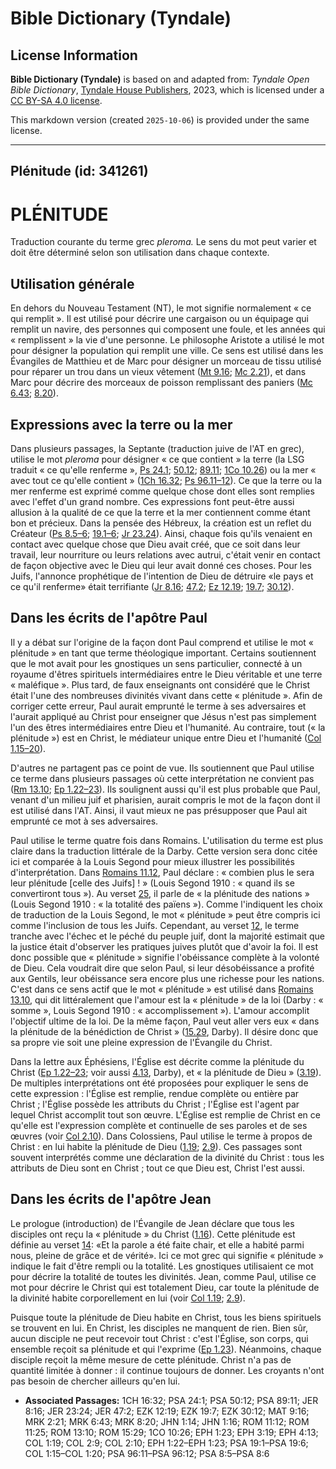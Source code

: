 # Bible Dictionary (Tyndale)

## License Information

**Bible Dictionary (Tyndale)** is based on and adapted from: _Tyndale Open Bible Dictionary_, [Tyndale House Publishers](https://tyndaleopenresources.com/), 2023, which is licensed under a [CC BY-SA 4.0 license](https://creativecommons.org/licenses/by-sa/4.0/legalcode.en).

This markdown version (created `2025-10-06`) is provided under the same license.



--------------------------------

## Plénitude (id: 341261)

PLÉNITUDE
=========

Traduction courante du terme grec *pleroma.* Le sens du mot peut varier et doit être déterminé selon son utilisation dans chaque contexte.

Utilisation générale
--------------------

En dehors du Nouveau Testament (NT), le mot signifie normalement « ce qui remplit ». Il est utilisé pour décrire une cargaison ou un équipage qui remplit un navire, des personnes qui composent une foule, et les années qui « remplissent » la vie d'une personne. Le philosophe Aristote a utilisé le mot pour désigner la population qui remplit une ville. Ce sens est utilisé dans les Évangiles de Matthieu et de Marc pour désigner un morceau de tissu utilisé pour réparer un trou dans un vieux vêtement ([Mt 9\.16](https://ref.ly/Matt9:16); [Mc 2\.21](https://ref.ly/Mark2:21)), et dans Marc pour décrire des morceaux de poisson remplissant des paniers ([Mc 6\.43](https://ref.ly/Mark6:43); [8\.20](https://ref.ly/Mark8:20)).

Expressions avec la terre ou la mer
-----------------------------------

Dans plusieurs passages, la Septante (traduction juive de l'AT en grec), utilise le mot *pleroma* pour désigner « ce que contient » la terre (la LSG traduit « ce qu'elle renferme », [Ps 24\.1](https://ref.ly/Ps24:1); [50\.12](https://ref.ly/Ps50:12); [89\.11](https://ref.ly/Ps89:11); [1Co 10\.26](https://ref.ly/1Cor10:26)) ou la mer « avec tout ce qu'elle contient » ([1Ch 16\.32](https://ref.ly/1Chr16:32); [Ps 96\.11–12](https://ref.ly/Ps96:11-Ps96:12)). Ce que la terre ou la mer renferme est exprimé comme quelque chose dont elles sont remplies avec l'effet d'un grand nombre. Ces expressions font peut\-être aussi allusion à la qualité de ce que la terre et la mer contiennent comme étant bon et précieux. Dans la pensée des Hébreux, la création est un reflet du Créateur ([Ps 8\.5–6](https://ref.ly/Ps8:5-Ps8:6); [19\.1–6](https://ref.ly/Ps19:1-Ps19:6); [Jr 23\.24](https://ref.ly/Jer23:24)). Ainsi, chaque fois qu'ils venaient en contact avec quelque chose que Dieu avait créé, que ce soit dans leur travail, leur nourriture ou leurs relations avec autrui, c'était venir en contact de façon objective avec le Dieu qui leur avait donné ces choses. Pour les Juifs, l'annonce prophétique de l'intention de Dieu de détruire «le pays et ce qu'il renferme» était terrifiante ([Jr 8\.16](https://ref.ly/Jer8:16); [47\.2](https://ref.ly/Jer47:2); [Ez 12\.19](https://ref.ly/Ezek12:19); [19\.7](https://ref.ly/Ezek19:7); [30\.12](https://ref.ly/Ezek30:12)).

Dans les écrits de l'apôtre Paul
--------------------------------

Il y a débat sur l'origine de la façon dont Paul comprend et utilise le mot « plénitude » en tant que terme théologique important. Certains soutiennent que le mot avait pour les gnostiques un sens particulier, connecté à un royaume d'êtres spirituels intermédiaires entre le Dieu véritable et une terre « maléfique ». Plus tard, de faux enseignants ont considéré que le Christ était l'une des nombreuses divinités vivant dans cette « plénitude ». Afin de corriger cette erreur, Paul aurait emprunté le terme à ses adversaires et l'aurait appliqué au Christ pour enseigner que Jésus n'est pas simplement l'un des êtres intermédiaires entre Dieu et l'humanité. Au contraire, tout (« la plénitude ») est en Christ, le médiateur unique entre Dieu et l'humanité ([Col 1\.15–20](https://ref.ly/Col1:15-Col1:20)).

D'autres ne partagent pas ce point de vue. Ils soutiennent que Paul utilise ce terme dans plusieurs passages où cette interprétation ne convient pas ([Rm 13\.10](https://ref.ly/Rom13:10); [Ep 1\.22–23](https://ref.ly/Eph1:22-Eph1:23)). Ils soulignent aussi qu'il est plus probable que Paul, venant d'un milieu juif et pharisien, aurait compris le mot de la façon dont il est utilisé dans l'AT. Ainsi, il vaut mieux ne pas présupposer que Paul ait emprunté ce mot à ses adversaires.

Paul utilise le terme quatre fois dans Romains. L'utilisation du terme est plus claire dans la traduction littérale de la Darby. Cette version sera donc citée ici et comparée à la Louis Segond pour mieux illustrer les possibilités d'interprétation. Dans [Romains 11\.12](https://ref.ly/Rom11:12), Paul déclare : « combien plus le sera leur plénitude \[celle des Juifs] ! » (Louis Segond 1910 : « quand ils se convertiront tous »). Au verset [25,](https://ref.ly/Rom11:25) il parle de « la plénitude des nations » (Louis Segond 1910 : « la totalité des païens »). Comme l'indiquent les choix de traduction de la Louis Segond, le mot « plénitude » peut être compris ici comme l'inclusion de tous les Juifs. Cependant, au verset [12](https://ref.ly/Rom11:12), le terme tranche avec l'échec et le péché du peuple juif, dont la majorité estimait que la justice était d'observer les pratiques juives plutôt que d'avoir la foi. Il est donc possible que « plénitude » signifie l'obéissance complète à la volonté de Dieu. Cela voudrait dire que selon Paul, si leur désobéissance a profité aux Gentils, leur obéissance sera encore plus une richesse pour les nations. C'est dans ce sens actif que le mot « plénitude » est utilisé dans [Romains 13\.10](https://ref.ly/Rom13:10), qui dit littéralement que l'amour est la « plénitude » de la loi (Darby : « somme », Louis Segond 1910 : « accomplissement »). L'amour accomplit l'objectif ultime de la loi. De la même façon, Paul veut aller vers eux « dans la plénitude de la bénédiction de Christ » ([15\.29](https://ref.ly/Rom15:29), Darby). Il désire donc que sa propre vie soit une pleine expression de l'Évangile du Christ.

Dans la lettre aux Éphésiens, l'Église est décrite comme la plénitude du Christ ([Ep 1\.22–23](https://ref.ly/Eph1:22-Eph1:23); voir aussi [4\.13](https://ref.ly/Eph4:13), Darby), et « la plénitude de Dieu » ([3\.19](https://ref.ly/Eph3:19)). De multiples interprétations ont été proposées pour expliquer le sens de cette expression : l'Église est remplie, rendue complète ou entière par Christ ; l'Église possède les attributs du Christ ; l'Église est l'agent par lequel Christ accomplit tout son œuvre. L'Église est remplie de Christ en ce qu'elle est l'expression complète et continuelle de ses paroles et de ses œuvres (voir [Col 2\.10](https://ref.ly/Col2:10)). Dans Colossiens, Paul utilise le terme à propos de Christ : en lui habite la plénitude de Dieu ([1\.19](https://ref.ly/Col1:19); [2\.9](https://ref.ly/Col2:9)). Ces passages sont souvent interprétés comme une déclaration de la divinité du Christ : tous les attributs de Dieu sont en Christ ; tout ce que Dieu est, Christ l'est aussi.

Dans les écrits de l'apôtre Jean
--------------------------------

Le prologue (introduction) de l'Évangile de Jean déclare que tous les disciples ont reçu la « plénitude » du Christ ([1\.16](https://ref.ly/John1:16)). Cette plénitude est définie au verset [14](https://ref.ly/John1:14): «Et la parole a été faite chair, et elle a habité parmi nous, pleine de grâce et de vérité». Ici ce mot grec qui signifie « plénitude » indique le fait d'être rempli ou la totalité. Les gnostiques utilisaient ce mot pour décrire la totalité de toutes les divinités. Jean, comme Paul, utilise ce mot pour décrire le Christ qui est totalement Dieu, car toute la plénitude de la divinité habite corporellement en lui (voir [Col 1\.19](https://ref.ly/Col1:19); [2\.9](https://ref.ly/Col2:9)).

Puisque toute la plénitude de Dieu habite en Christ, tous les biens spirituels se trouvent en lui. En Christ, les disciples ne manquent de rien. Bien sûr, aucun disciple ne peut recevoir tout Christ : c'est l'Église, son corps, qui ensemble reçoit sa plénitude et qui l'exprime ([Ep 1\.23](https://ref.ly/Eph1:23)). Néanmoins, chaque disciple reçoit la même mesure de cette plénitude. Christ n'a pas de quantité limitée à donner : il continue toujours de donner. Les croyants n'ont pas besoin de chercher ailleurs qu'en lui.

* **Associated Passages:** 1CH 16:32; PSA 24:1; PSA 50:12; PSA 89:11; JER 8:16; JER 23:24; JER 47:2; EZK 12:19; EZK 19:7; EZK 30:12; MAT 9:16; MRK 2:21; MRK 6:43; MRK 8:20; JHN 1:14; JHN 1:16; ROM 11:12; ROM 11:25; ROM 13:10; ROM 15:29; 1CO 10:26; EPH 1:23; EPH 3:19; EPH 4:13; COL 1:19; COL 2:9; COL 2:10; EPH 1:22–EPH 1:23; PSA 19:1–PSA 19:6; COL 1:15–COL 1:20; PSA 96:11–PSA 96:12; PSA 8:5–PSA 8:6

